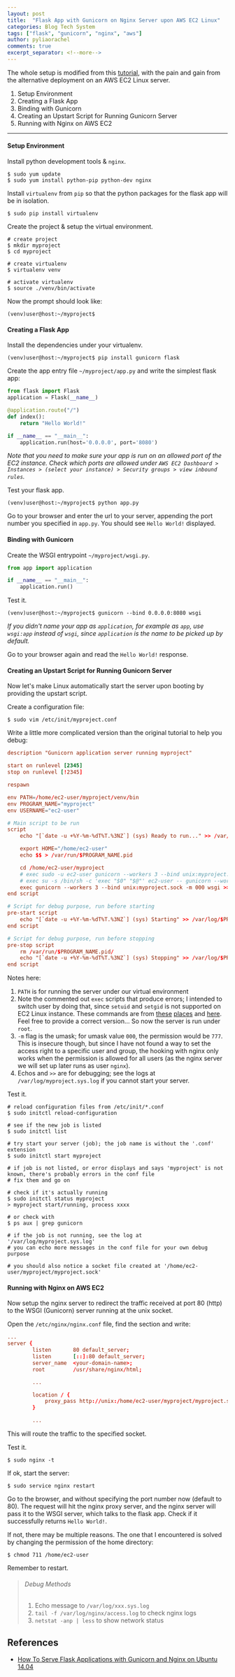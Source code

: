 ```yaml
---
layout: post
title:  "Flask App with Gunicorn on Nginx Server upon AWS EC2 Linux"
categories: Blog Tech System
tags: ["flask", "gunicorn", "nginx", "aws"]
author: pyliaorachel
comments: true
excerpt_separator: <!--more-->
---
```


The whole setup is modified from this [tutorial](https://www.digitalocean.com/community/tutorials/how-to-serve-flask-applications-with-gunicorn-and-nginx-on-ubuntu-14-04),
with the pain and gain from the alternative deployment on an AWS EC2 Linux server.

1. Setup Environment
2. Creating a Flask App
3. Binding with Gunicorn
4. Creating an Upstart Script for Running Gunicorn Server
5. Running with Nginx on AWS EC2

<!--more-->
---

#### Setup Environment

Install python development tools & `nginx`.

```shell
$ sudo yum update
$ sudo yum install python-pip python-dev nginx
```

Install `virtualenv` from `pip` so that the python packages for the flask app will be in isolation.

```shell
$ sudo pip install virtualenv
```

Create the project & setup the virtual environment.

```shell
# create project
$ mkdir myproject
$ cd myproject

# create virtualenv
$ virtualenv venv

# activate virtualenv
$ source ./venv/bin/activate
```

Now the prompt should look like:

```shell
(venv)user@host:~/myproject$ 
```

#### Creating a Flask App

Install the dependencies under your virtualenv.

```shell
(venv)user@host:~/myproject$ pip install gunicorn flask
```

Create the app entry file `~/myproject/app.py` and write the simplest flask app:

```python
from flask import Flask
application = Flask(__name__)

@application.route("/")
def index():
    return "Hello World!"

if __name__ == "__main__":
    application.run(host='0.0.0.0', port='8080')
```

_Note that you need to make sure your app is run on an allowed port of the EC2 instance. 
Check which ports are allowed under `AWS EC2 Dashboard > Instances > (select your instance) > Security groups > view inbound rules`._

Test your flask app.

```shell
(venv)user@host:~/myproject$ python app.py
```

Go to your browser and enter the url to your server, appending the port number you specified in `app.py`. 
You should see `Hello World!` displayed.

#### Binding with Gunicorn

Create the WSGI entrypoint `~/myproject/wsgi.py`.

```python
from app import application

if __name__ == "__main__":
    application.run()
```

Test it.

```shell
(venv)user@host:~/myproject$ gunicorn --bind 0.0.0.0:8080 wsgi
```

_If you didn't name your app as `application`, for example as `app`, 
use `wsgi:app` instead of `wsgi`, since `application` is the name to be picked up by default._

Go to your browser again and read the `Hello World!` response.

#### Creating an Upstart Script for Running Gunicorn Server

Now let's make Linux automatically start the server upon booting by providing the upstart script.

Create a configuration file:

```shell
$ sudo vim /etc/init/myproject.conf
```

Write a little more complicated version than the original tutorial to help you debug:

```conf
description "Gunicorn application server running myproject"

start on runlevel [2345]
stop on runlevel [!2345]

respawn

env PATH=/home/ec2-user/myproject/venv/bin
env PROGRAM_NAME="myproject"
env USERNAME="ec2-user"

# Main script to be run
script
    echo "[`date -u +%Y-%m-%dT%T.%3NZ`] (sys) Ready to run..." >> /var/log/$PROGRAM_NAME.sys.log

    export HOME="/home/ec2-user"
    echo $$ > /var/run/$PROGRAM_NAME.pid

    cd /home/ec2-user/myproject
    # exec sudo -u ec2-user gunicorn --workers 3 --bind unix:myproject.sock -m 000 wsgi >> /var/log/$PROGRAM_NAME.sys.log 2>&1
    # exec su -s /bin/sh -c 'exec "$0" "$@"' ec2-user -- gunicorn --workers 3 --bind unix:myproject.sock -m 000 wsgi >> /var/log/$PROGRAM_NAME.sys.log 2>&1
    exec gunicorn --workers 3 --bind unix:myproject.sock -m 000 wsgi >> /var/log/$PROGRAM_NAME.sys.log 2>&1
end script

# Script for debug purpose, run before starting
pre-start script
    echo "[`date -u +%Y-%m-%dT%T.%3NZ`] (sys) Starting" >> /var/log/$PROGRAM_NAME.sys.log
end script

# Script for debug purpose, run before stopping
pre-stop script
    rm /var/run/$PROGRAM_NAME.pid/
    echo "[`date -u +%Y-%m-%dT%T.%3NZ`] (sys) Stopping" >> /var/log/$PROGRAM_NAME.sys.log
end script
```

Notes here:

1. `PATH` is for running the server under our virtual environment
2. Note the commented out `exec` scripts that produce errors; 
I intended to switch user by doing that, since `setuid` and `setgid` is not supported on EC2 Linux instance. 
These commands are from [these](https://www.thedevopsdoctors.com/blog/2016/4/8/init-scripts-for-web-apps-on-linux-and-why-you-should-be-using-them) [places](https://deepumohan.com/tech/setting-up-apache-airflow-on-aws-ec2-instance/) and [here](https://serverfault.com/questions/357060/how-should-i-use-sudo-from-an-upstart-script). Feel free to provide a correct version...
So now the server is run under `root`.
3. `-m` flag is the umask; for umask value `000`, the permission would be `777`. This is insecure though, but since I have not found a way to set the access right to a specific user and group, the hooking with nginx only works when the permission is allowed for all users (as the nginx server we will set up later runs as user `nginx`).
4. Echos and `>>` are for debugging; see the logs at `/var/log/myproject.sys.log` if you cannot start your server.

Test it.

```shell
# reload configuration files from /etc/init/*.conf
$ sudo initctl reload-configuration

# see if the new job is listed
$ sudo initctl list

# try start your server (job); the job name is without the '.conf' extension
$ sudo initctl start myproject

# if job is not listed, or error displays and says 'myproject' is not known, there's probably errors in the conf file
# fix them and go on

# check if it's actually running
$ sudo initctl status myproject
> myproject start/running, process xxxx

# or check with
$ ps aux | grep gunicorn

# if the job is not running, see the log at '/var/log/myproject.sys.log'
# you can echo more messages in the conf file for your own debug purpose

# you should also notice a socket file created at '/home/ec2-user/myproject/myproject.sock'
```

#### Running with Nginx on AWS EC2

Now setup the nginx server to redirect the traffic received at port 80 (http) to the WSGI (Gunicorn) server running at the unix socket.

Open the `/etc/nginx/nginx.conf` file, find the section and write:

```conf
...
server {
        listen       80 default_server;
        listen       [::]:80 default_server;
        server_name  <your-domain-name>;                                    # <- replace with your own one
        root         /usr/share/nginx/html;

        ...

        location / {
            proxy_pass http://unix:/home/ec2-user/myproject/myproject.sock; # <- add this
        }

        ...
```

This will route the traffic to the specified socket.

Test it.

```shell
$ sudo nginx -t
```

If ok, start the server:

```shell
$ sudo service nginx restart
```

Go to the browser, and without specifying the port number now (default to 80). The request will hit the nginx proxy server, and the nginx server will pass it to the WSGI server, which talks to the flask app. Check if it successfully returns `Hello World!`.

If not, there may be multiple reasons. The one that I encountered is solved by changing the permission of the home directory:

```shell
$ chmod 711 /home/ec2-user
```

Remember to restart.

> ###### Debug Methods
>
> 1. Echo message to `/var/log/xxx.sys.log`
> 2. `tail -f /var/log/nginx/access.log` to check nginx logs
> 3. `netstat -anp | less` to show network status

## References
* [How To Serve Flask Applications with Gunicorn and Nginx on Ubuntu 14.04](https://www.digitalocean.com/community/tutorials/how-to-serve-flask-applications-with-gunicorn-and-nginx-on-ubuntu-14-04)
